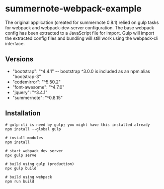 # summernote-webpack-example

The original application (created for summernote 0.8.1) relied on gulp tasks for webpack and webpack-dev-server configuration. The base webpack config has been extracted to a JavaScript file for import. Gulp will import the extracted config files and bundling will still work using the webpack-cli interface.

## Versions
* "bootstrap": "^4.4.1" -- bootstrap ^3.0.0 is included as an npm alias "bootstrap-3"
* "codemirror": "^5.50.2"
* "font-awesome": "^4.7.0"
* "jquery": "^3.4.1"
* "summernote": "^0.8.15"

## Installation
```
# gulp-cli is need by gulp; you might have this installed already
npm install --global gulp

# install modules
npm install

# start webpack dev server
npx gulp serve

# build using gulp (production)
npx gulp build

# build using webpack
npm run build
```
